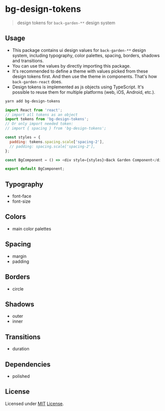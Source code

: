 # bg-design-tokens

> design tokens for `back-garden-**` design system

## Usage

- This package contains ui design values for `back-garden-**` design system, including typography, color palettes, spacing, borders, shadows and transitions.
- You can use the values by directly importing this package.
- It's recommended to define a theme with values picked from these design tokens first. And then use the theme in components. That's how `back-garden-react` does.
- Design tokens is implemented as js objects using TypeScript. It's possible to reuse them for multiple platforms (web, iOS, Android, etc.).

```sh
yarn add bg-design-tokens
```

```js
import React from 'react';
// import all tokens as an object
import tokens from 'bg-design-tokens';
// Or only import needed token:
// import { spacing } from 'bg-design-tokens';

const styles = {
  padding: tokens.spacing.scale['spacing-2'],
  // padding: spacing.scale['spacing-2'],
};

const BgComponent = () => <div style={styles}>Back Garden Component</div>;

export default BgComponent;
```

## Typography

- font-face
- font-size

## Colors

- main color palettes

## Spacing

- margin
- padding

## Borders

- circle

## Shadows

- outer
- inner

## Transitions

- duration

## Dependencies

- polished

## License

Licensed under [MIT](https://choosealicense.com/licenses/mit/) [License](/LICENSE).
